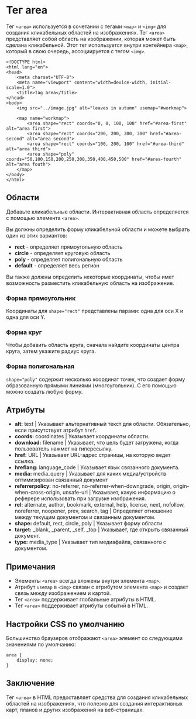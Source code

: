 # Тег area

Тег ``<area>`` используется в сочетании с тегами ``<map>`` и ``<img>`` для создания кликабельных областей на изображениях. Тег ``<area>`` представляет собой область на изображении, которая может быть сделана кликабельной. Этот тег используется внутри контейнера ``<map>``, который в свою очередь, ассоциируется с тегом ``<img>``.

```
<!DOCTYPE html>
<html lang="en">
<head>
    <meta charset="UTF-8">
    <meta name="viewport" content="width=device-width, initial-scale=1.0">
    <title>Tag area</title>
</head>
<body>
    <img src="../image.jpg" alt="leaves in autumn" usemap="#workmap">

    <map name="workmap">
        <area shape="rect" coords="0, 0, 100, 100" href="#area-first" alt="area first">
        <area shape="rect" coords="200, 200, 300, 300" href="#area-second" alt="area second">
        <area shape="rect" coords="100, 200, 100" href="#area-third" alt="area third">
        <area shape="poly" coords="50,100,150,200,250,300,350,400,450,500" href="#area-fourth" alt="area fouth">
    </map>
</body>
</html>
```

## Области

Добавьте кликабельные области. Интерактивная область определяется с помощью элемента ``<area>``.

Вы должны определить форму кликабельной области и можете выбрать один из этих вариантов:

- **rect** - определяет прямоугольную область
- **circle** - определяет круговую область
- **poly** - определяет полигональную область
- **default** - определяет весь регион

Вы также должны определить некоторые координаты, чтобы имет возможность разместить кликабельную область на изображение.

### Форма прямоугольник

Координаты для ``shape="rect"`` представлены парами: одна для оси X и одна для оси Y.

### Форма круг

Чтобы добавить область круга, сначала найдите координаты центра круга, затем укажите радиус круга.

### Форма полигональная

``shape="poly"`` содержит несколько координат точек, что создает форму образованную прямыми линиями (многоугольник). С его помощью можно создать любую форму.

## Атрибуты

- **alt:** text | Указывает альтернативный текст для области. Обязательно, если присутствует атрибут ``href``.
- **coords:** coordinates | Указывает координаты области.
- **download:** filename | Указывает, что цель будет загружена, когда пользователь нажмет на гиперссылку.
- **href:** URL | Указывает URL-адрес страницы, на которую ведет ссылка.
- **hreflang:** language_code | Указывает язык связанного документа.
- **media:** media_query | Указывает для каких медиа/устройств оптимизирован связанный документ
- **referrerpolicy:** no-referrer, no-referrer-when-downgrade, origin, origin-when-cross-origin, unsafe-url | Указывает, какую информацию о реферере использовать при загрузке изображения.
- **rel:** alternate, author, bookmark, external, help, license, next, nofollow, noreferrer, noopener, prev, search, tag | Определяет отношение между текущим документом и связанным документом.
- **shape:** default, rect,  circle, poly | Указывает форму области.
- **target:** _blank, _parent, _self, _top | Указывает, где открыть связанный документ.
- **type:** media_type | Указывает тип медиафайла, связанного с документом.

## Примечания

- Элементы ``<area>`` всегда вложены внутри элемента ``<map>``.
- Атрибут ``usemap`` в ``<img>`` связан с атрибутом элемента ``<map>`` и создает связь между изображением и картой.
- Тег ``<area>`` поддерживает глобальные атрибуты в HTML.
- Тег ``<area>`` поддерживает атрибуты событий в HTML.

## Настройки CSS по умолчанию

Большинство браузеров отображают ``<area>`` элемент со следующими значениями по умолчанию:

```
area {
    display: none;
}
```

## Заключение

Тег ``<area>`` в HTML предоставляет средства для создания кликабельных областей на изображениях, что полезно для создания интерактивных карт, планов и других изображений на веб-страницах.